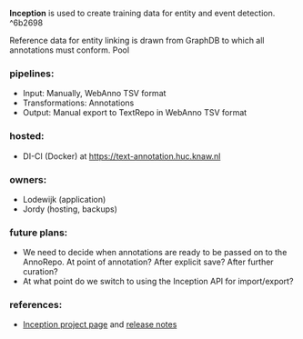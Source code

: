 **Inception** is used to create training data for entity and event detection.  ^6b2698

Reference data for entity linking is drawn from GraphDB to which all annotations must conform. Pool

### pipelines:

- Input: Manually, WebAnno TSV format
- Transformations: Annotations
- Output: Manual export to TextRepo in WebAnno TSV format

### hosted:

- DI-CI (Docker) at https://text-annotation.huc.knaw.nl

### owners:

- Lodewijk (application)
- Jordy (hosting, backups)

### future plans:  

- We need to decide when annotations are ready to be passed on to the AnnoRepo. At point of annotation? After explicit save? After further curation? 
- At what point do we switch to using the Inception API for import/export?

### references:

- [Inception project page](https://inception-project.github.io) and [release notes](https://github.com/inception-project/inception/releases)